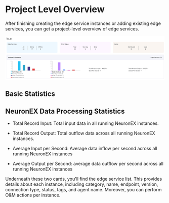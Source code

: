 # Project Level Overview

After finishing creating the edge service instances or adding existing edge services, you can get a project-level overview of edge services.

![edge-list-pro_monitor](./_assets/edge-list-pro_monitor.png)



## Basic Statistics

## NeuronEX Data Processing Statistics

- Total Record Input: Total input data in all running NeuronEX instances.

- Total Record Output: Total outflow data across all running NeuronEX instances.

- Average Input per Second: Average data inflow per second across all running NeuronEX instances

- Average Output per Second: average data outflow per second across all running NeuronEX instances

  

Underneath these two cards, you'll find the edge service list. This provides details about each instance, including category, name, endpoint, version, connection type, status, tags, and agent name. Moreover, you can perform O&M actions per instance.
